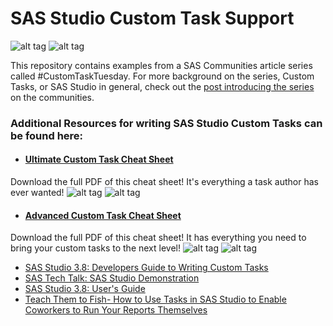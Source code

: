 # SAS Studio Custom Task Support
![alt tag](https://media-exp1.licdn.com/dms/image/C5603AQGJgRp8MMPKAg/profile-displayphoto-shrink_200_200/0?e=1593043200&v=beta&t=lbSjKFp1YOxIVB-sK6Rv6uYvV8RrSzB4FfUJJn84c6o)
![alt tag](https://kntur85557.i.lithium.com/t5/image/serverpage/image-id/6482iADDEF4FC50E762AD/image-size/medium?v=1.0&px=400)

This repository contains examples from a SAS Communities article series called #CustomTaskTuesday. For more background on the series, Custom Tasks, or SAS Studio in general, check out the [post introducing the series](https://communities.sas.com/t5/SAS-Communities-Library/Always-looking-for-a-shortcut-Custom-Task-Tuesday-is-for-you/ta-p/320053) on the communities.

### Additional Resources for writing SAS Studio Custom Tasks can be found here:
* #### [Ultimate Custom Task Cheat Sheet](https://communities.sas.com/t5/SAS-Communities-Library/Custom-Task-Tuesday-Download-the-Ultimate-Custom-Task-Cheat/ta-p/552910)
Download the full PDF of this cheat sheet! It's everything a task author has ever wanted!
![alt tag](https://communities.sas.com/t5/image/serverpage/image-id/28887iF147FD70431B5AC4/image-dimensions/674x522?v=1.0)
![alt tag](https://communities.sas.com/t5/image/serverpage/image-id/28888iEA927B353336111C/image-dimensions/674x522?v=1.0)
* #### [Advanced Custom Task Cheat Sheet](https://communities.sas.com/t5/SAS-Communities-Library/Custom-Task-Tuesday-Advanced-Custom-Task-Cheat-Sheet/ta-p/634494)
Download the full PDF of this cheat sheet! It has everything you need to bring your custom tasks to the next level! 
![alt tag](https://communities.sas.com/t5/image/serverpage/image-id/37299iEA3176605D4E33C0/image-size/large?v=1.0&px=999)
![alt tag](https://communities.sas.com/t5/image/serverpage/image-id/37300iA69B79C92005D968/image-size/large?v=1.0&px=999)
* [SAS Studio 3.8: Developers Guide to Writing Custom Tasks](https://go.documentation.sas.com/?docsetId=webeditordg&docsetTarget=titlepage.htm&docsetVersion=3.8&locale=en)
* [SAS Tech Talk: SAS Studio Demonstration](https://www.youtube.com/watch?v=xa6CGmbwPic)
* [SAS Studio 3.8: User's Guide](https://go.documentation.sas.com/?docsetId=webeditorug&docsetTarget=titlepage.htm&docsetVersion=3.8&locale=en)
* [Teach Them to Fish- How to Use Tasks in SAS Studio to Enable Coworkers to Run Your Reports Themselves](http://support.sas.com/resources/papers/proceedings15/SAS1831-2015.pdf)
